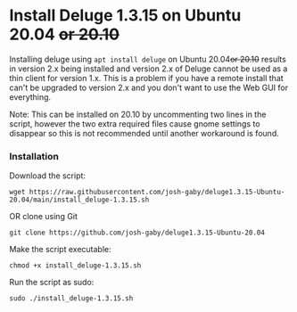 # Install Deluge 1.3.15 on Ubuntu 20.04 ~~or 20.10~~

Installing deluge using `apt install deluge` on Ubuntu 20.04~~or 20.10~~ results in version 2.x being installed and version 2.x of Deluge cannot be used as a thin client for version 1.x. This is a problem if you have a remote install that can't be upgraded to version 2.x and you don't want to use the Web GUI for everything.

Note: This can be installed on 20.10 by uncommenting two lines in the script, however the two extra required files cause gnome settings to disappear so this is not recommended until another workaround is found.

### Installation

Download the script:

`wget https://raw.githubusercontent.com/josh-gaby/deluge1.3.15-Ubuntu-20.04/main/install_deluge-1.3.15.sh`

OR clone using Git

`git clone https://github.com/josh-gaby/deluge1.3.15-Ubuntu-20.04`

Make the script executable:

`chmod +x install_deluge-1.3.15.sh`

Run the script as sudo:

`sudo ./install_deluge-1.3.15.sh`
